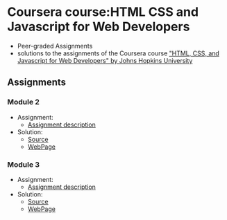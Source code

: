 # Coursera course:HTML CSS and Javascript for Web Developers
* Peer-graded Assignments
* solutions to the assignments of the Coursera course
["HTML, CSS, and Javascript for Web Developers" by Johns Hopkins University](https://www.coursera.org/learn/html-css-javascript-for-web-developers)

## Assignments

### Module 2
* Assignment:
   * <a href="./assignments/Assignment-2.md" target="_blank">Assignment description</a>
* Solution:
   * [Source](./Week2Module2Solution/)
   * [WebPage](https://mohamedelfal.github.io/Coursera-course-HTML-CSS-and-Javascript-for-Web-Developers/Week2Module2Solution/index.html)
### Module 3
* Assignment:
   * <a href="./assignments/Assignment-3/Assignment-3.md" target="_blank">Assignment description</a>
* Solution:
   * [Source](./week-3-module-3-solution/)
   * [WebPage](https://mohamedelfal.github.io/Coursera-course-HTML-CSS-and-Javascript-for-Web-Developers/week-3-module-3-solution/index.html)

